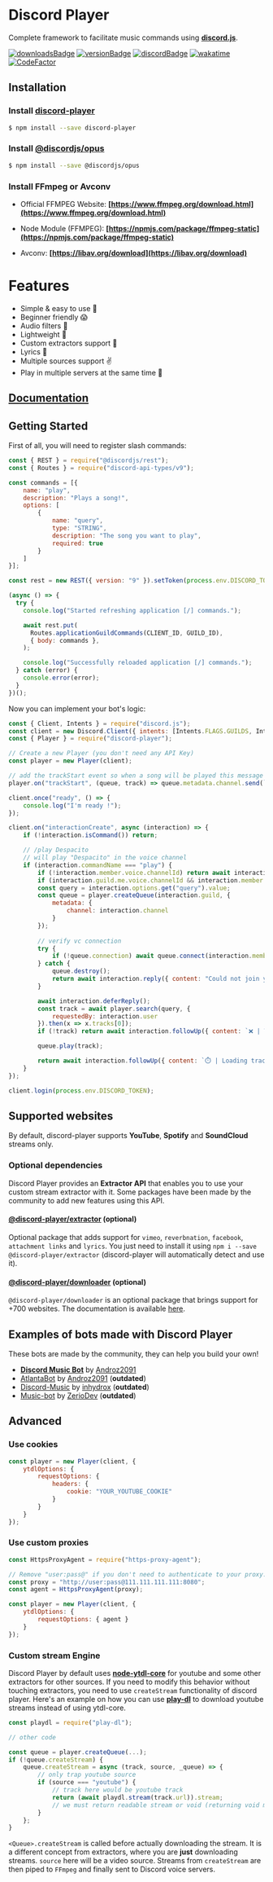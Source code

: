 # Discord Player
Complete framework to facilitate music commands using **[discord.js](https://discord.js.org)**.

[![downloadsBadge](https://img.shields.io/npm/dt/discord-player?style=for-the-badge)](https://npmjs.com/discord-player)
[![versionBadge](https://img.shields.io/npm/v/discord-player?style=for-the-badge)](https://npmjs.com/discord-player)
[![discordBadge](https://img.shields.io/discord/558328638911545423?style=for-the-badge&color=7289da)](https://androz2091.fr/discord)
[![wakatime](https://wakatime.com/badge/github/Androz2091/discord-player.svg)](https://wakatime.com/badge/github/Androz2091/discord-player)
[![CodeFactor](https://www.codefactor.io/repository/github/androz2091/discord-player/badge/v5)](https://www.codefactor.io/repository/github/androz2091/discord-player/overview/v5)

## Installation

### Install **[discord-player](https://npmjs.com/package/discord-player)**

```sh
$ npm install --save discord-player
```

### Install **[@discordjs/opus](https://npmjs.com/package/@discordjs/opus)**

```sh
$ npm install --save @discordjs/opus
```

### Install FFmpeg or Avconv
- Official FFMPEG Website: **[https://www.ffmpeg.org/download.html](https://www.ffmpeg.org/download.html)**

- Node Module (FFMPEG): **[https://npmjs.com/package/ffmpeg-static](https://npmjs.com/package/ffmpeg-static)**

- Avconv: **[https://libav.org/download](https://libav.org/download)**

# Features
- Simple & easy to use 🤘
- Beginner friendly 😱
- Audio filters 🎸
- Lightweight 🛬
- Custom extractors support 🌌
- Lyrics 📃
- Multiple sources support ✌
- Play in multiple servers at the same time 🚗

## [Documentation](https://discord-player.js.org)

## Getting Started

First of all, you will need to register slash commands:

```js
const { REST } = require("@discordjs/rest");
const { Routes } = require("discord-api-types/v9");

const commands = [{
    name: "play",
    description: "Plays a song!",
    options: [
        {
            name: "query",
            type: "STRING",
            description: "The song you want to play",
            required: true
        }
    ]
}]; 

const rest = new REST({ version: "9" }).setToken(process.env.DISCORD_TOKEN);

(async () => {
  try {
    console.log("Started refreshing application [/] commands.");

    await rest.put(
      Routes.applicationGuildCommands(CLIENT_ID, GUILD_ID),
      { body: commands },
    );

    console.log("Successfully reloaded application [/] commands.");
  } catch (error) {
    console.error(error);
  }
})();
```

Now you can implement your bot's logic:

```js
const { Client, Intents } = require("discord.js");
const client = new Discord.Client({ intents: [Intents.FLAGS.GUILDS, Intents.FLAGS.GUILD_MESSAGES, Intents.FLAGS.GUILD_VOICE_STATES] });
const { Player } = require("discord-player");

// Create a new Player (you don't need any API Key)
const player = new Player(client);

// add the trackStart event so when a song will be played this message will be sent
player.on("trackStart", (queue, track) => queue.metadata.channel.send(`🎶 | Now playing **${track.title}**!`))

client.once("ready", () => {
    console.log("I'm ready !");
});

client.on("interactionCreate", async (interaction) => {
    if (!interaction.isCommand()) return;

    // /play Despacito
    // will play "Despacito" in the voice channel
    if (interaction.commandName === "play") {
        if (!interaction.member.voice.channelId) return await interaction.reply({ content: "You are not in a voice channel!", ephemeral: true });
        if (interaction.guild.me.voice.channelId && interaction.member.voice.channelId !== interaction.guild.me.voice.channelId) return await interaction.reply({ content: "You are not in my voice channel!", ephemeral: true });
        const query = interaction.options.get("query").value;
        const queue = player.createQueue(interaction.guild, {
            metadata: {
                channel: interaction.channel
            }
        });
        
        // verify vc connection
        try {
            if (!queue.connection) await queue.connect(interaction.member.voice.channel);
        } catch {
            queue.destroy();
            return await interaction.reply({ content: "Could not join your voice channel!", ephemeral: true });
        }

        await interaction.deferReply();
        const track = await player.search(query, {
            requestedBy: interaction.user
        }).then(x => x.tracks[0]);
        if (!track) return await interaction.followUp({ content: `❌ | Track **${query}** not found!` });

        queue.play(track);

        return await interaction.followUp({ content: `⏱️ | Loading track **${track.title}**!` });
    }
});

client.login(process.env.DISCORD_TOKEN);
```

## Supported websites

By default, discord-player supports **YouTube**, **Spotify** and **SoundCloud** streams only.

### Optional dependencies

Discord Player provides an **Extractor API** that enables you to use your custom stream extractor with it. Some packages have been made by the community to add new features using this API.

#### [@discord-player/extractor](https://github.com/Snowflake107/discord-player-extractors) (optional)

Optional package that adds support for `vimeo`, `reverbnation`, `facebook`, `attachment links` and `lyrics`.
You just need to install it using `npm i --save @discord-player/extractor` (discord-player will automatically detect and use it).

#### [@discord-player/downloader](https://github.com/DevSnowflake/discord-player-downloader) (optional)

`@discord-player/downloader` is an optional package that brings support for +700 websites. The documentation is available [here](https://github.com/DevSnowflake/discord-player-downloader).

## Examples of bots made with Discord Player

These bots are made by the community, they can help you build your own!

* **[Discord Music Bot](https://github.com/Androz2091/discord-music-bot)** by [Androz2091](https://github.com/Androz2091)
* [AtlantaBot](https://github.com/Androz2091/AtlantaBot) by [Androz2091](https://github.com/Androz2091) (**outdated**)
* [Discord-Music](https://github.com/inhydrox/discord-music) by [inhydrox](https://github.com/inhydrox) (**outdated**)
* [Music-bot](https://github.com/ZerioDev/Music-bot) by [ZerioDev](https://github.com/ZerioDev) (**outdated**)

## Advanced

### Use cookies

```js
const player = new Player(client, {
    ytdlOptions: {
        requestOptions: {
            headers: {
                cookie: "YOUR_YOUTUBE_COOKIE"
            }
        }
    }
});
```

### Use custom proxies

```js
const HttpsProxyAgent = require("https-proxy-agent");

// Remove "user:pass@" if you don't need to authenticate to your proxy.
const proxy = "http://user:pass@111.111.111.111:8080";
const agent = HttpsProxyAgent(proxy);

const player = new Player(client, {
    ytdlOptions: {
        requestOptions: { agent }
    }
});
```

### Custom stream Engine

Discord Player by default uses **[node-ytdl-core](https://github.com/fent/node-ytdl-core)** for youtube and some other extractors for other sources.
If you need to modify this behavior without touching extractors, you need to use `createStream` functionality of discord player.
Here's an example on how you can use **[play-dl](https://npmjs.com/package/play-dl)** to download youtube streams instead of using ytdl-core.

```js
const playdl = require("play-dl");

// other code

const queue = player.createQueue(...);
if (!queue.createStream) {
    queue.createStream = async (track, source, _queue) => {
        // only trap youtube source
        if (source === "youtube") {
            // track here would be youtube track
            return (await playdl.stream(track.url)).stream;
            // we must return readable stream or void (returning void means telling discord-player to look for default extractor)
        }
    };
}
```

`<Queue>.createStream` is called before actually downloading the stream. It is a different concept from extractors, where you are **just** downloading
streams. `source` here will be a video source. Streams from `createStream` are then piped to `FFmpeg` and finally sent to Discord voice servers.